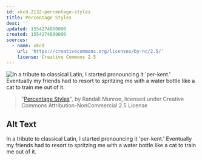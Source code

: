 ```yaml
---
id: xkcd.2132-percentage-styles
title: Percentage Styles
desc: ''
updated: 1554274800000
created: 1554274800000
sources:
  - name: xkcd
    url: 'https://creativecommons.org/licenses/by-nc/2.5/'
    license: Creative Commons 2.5
---
```

![In a tribute to classical Latin, I started pronouncing it 'per-kent.' Eventually my friends had to resort to spritzing me with a water bottle like a cat to train me out of it.](https://imgs.xkcd.com/comics/percentage_styles.png)
> "[Percentage Styles](https://xkcd.com/2132/)", by Randall Munroe, licensed under Creative Commons Attribution-NonCommercial 2.5 License

## Alt Text
In a tribute to classical Latin, I started pronouncing it 'per-kent.' Eventually my friends had to resort to spritzing me with a water bottle like a cat to train me out of it.
